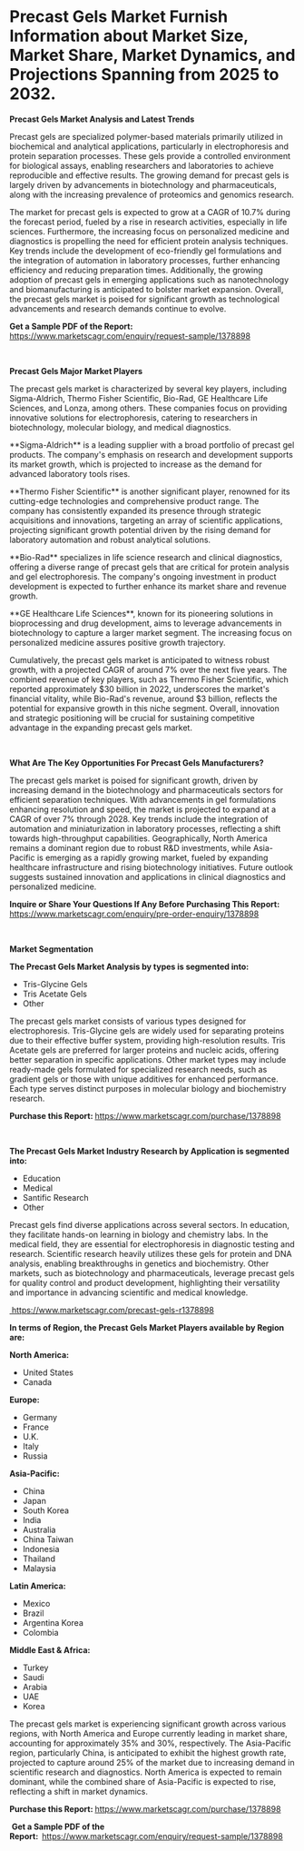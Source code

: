<p><h1>Precast Gels Market Furnish Information about Market Size, Market Share, Market Dynamics, and Projections Spanning from 2025 to 2032.</h1></p><p><strong>Precast Gels Market Analysis and Latest Trends</strong></p>
<p><p>Precast gels are specialized polymer-based materials primarily utilized in biochemical and analytical applications, particularly in electrophoresis and protein separation processes. These gels provide a controlled environment for biological assays, enabling researchers and laboratories to achieve reproducible and effective results. The growing demand for precast gels is largely driven by advancements in biotechnology and pharmaceuticals, along with the increasing prevalence of proteomics and genomics research.</p><p>The market for precast gels is expected to grow at a CAGR of 10.7% during the forecast period, fueled by a rise in research activities, especially in life sciences. Furthermore, the increasing focus on personalized medicine and diagnostics is propelling the need for efficient protein analysis techniques. Key trends include the development of eco-friendly gel formulations and the integration of automation in laboratory processes, further enhancing efficiency and reducing preparation times. Additionally, the growing adoption of precast gels in emerging applications such as nanotechnology and biomanufacturing is anticipated to bolster market expansion. Overall, the precast gels market is poised for significant growth as technological advancements and research demands continue to evolve.</p></p>
<p><strong>Get a Sample PDF of the Report:&nbsp;</strong> <a href="https://www.marketscagr.com/enquiry/request-sample/1378898?utm_campaign=3534&utm_medium=2&utm_source=Github&utm_content=ia&utm_term=14042025&utm_id=precast-gels">https://www.marketscagr.com/enquiry/request-sample/1378898</a></p>
<p>&nbsp;</p>
<p><strong>Precast Gels Major Market Players</strong></p>
<p><p>The precast gels market is characterized by several key players, including Sigma-Aldrich, Thermo Fisher Scientific, Bio-Rad, GE Healthcare Life Sciences, and Lonza, among others. These companies focus on providing innovative solutions for electrophoresis, catering to researchers in biotechnology, molecular biology, and medical diagnostics.</p><p>**Sigma-Aldrich** is a leading supplier with a broad portfolio of precast gel products. The company's emphasis on research and development supports its market growth, which is projected to increase as the demand for advanced laboratory tools rises. </p><p>**Thermo Fisher Scientific** is another significant player, renowned for its cutting-edge technologies and comprehensive product range. The company has consistently expanded its presence through strategic acquisitions and innovations, targeting an array of scientific applications, projecting significant growth potential driven by the rising demand for laboratory automation and robust analytical solutions.</p><p>**Bio-Rad** specializes in life science research and clinical diagnostics, offering a diverse range of precast gels that are critical for protein analysis and gel electrophoresis. The company's ongoing investment in product development is expected to further enhance its market share and revenue growth.</p><p>**GE Healthcare Life Sciences**, known for its pioneering solutions in bioprocessing and drug development, aims to leverage advancements in biotechnology to capture a larger market segment. The increasing focus on personalized medicine assures positive growth trajectory.</p><p>Cumulatively, the precast gels market is anticipated to witness robust growth, with a projected CAGR of around 7% over the next five years. The combined revenue of key players, such as Thermo Fisher Scientific, which reported approximately $30 billion in 2022, underscores the market's financial vitality, while Bio-Rad's revenue, around $3 billion, reflects the potential for expansive growth in this niche segment. Overall, innovation and strategic positioning will be crucial for sustaining competitive advantage in the expanding precast gels market.</p></p>
<p>&nbsp;</p>
<p><strong>What Are The Key Opportunities For Precast Gels Manufacturers?</strong></p>
<p><p>The precast gels market is poised for significant growth, driven by increasing demand in the biotechnology and pharmaceuticals sectors for efficient separation techniques. With advancements in gel formulations enhancing resolution and speed, the market is projected to expand at a CAGR of over 7% through 2028. Key trends include the integration of automation and miniaturization in laboratory processes, reflecting a shift towards high-throughput capabilities. Geographically, North America remains a dominant region due to robust R&D investments, while Asia-Pacific is emerging as a rapidly growing market, fueled by expanding healthcare infrastructure and rising biotechnology initiatives. Future outlook suggests sustained innovation and applications in clinical diagnostics and personalized medicine.</p></p>
<p><strong>Inquire or Share Your Questions If Any Before Purchasing This Report:</strong> <a href="https://www.marketscagr.com/enquiry/pre-order-enquiry/1378898?utm_campaign=3534&utm_medium=2&utm_source=Github&utm_content=ia&utm_term=14042025&utm_id=precast-gels">https://www.marketscagr.com/enquiry/pre-order-enquiry/1378898</a></p>
<p>&nbsp;</p>
<p><strong>Market Segmentation</strong></p>
<p><strong>The Precast Gels Market Analysis by types is segmented into:</strong></p>
<p><ul><li>Tris-Glycine Gels</li><li>Tris Acetate Gels</li><li>Other</li></ul></p>
<p><p>The precast gels market consists of various types designed for electrophoresis. Tris-Glycine gels are widely used for separating proteins due to their effective buffer system, providing high-resolution results. Tris Acetate gels are preferred for larger proteins and nucleic acids, offering better separation in specific applications. Other market types may include ready-made gels formulated for specialized research needs, such as gradient gels or those with unique additives for enhanced performance. Each type serves distinct purposes in molecular biology and biochemistry research.</p></p>
<p><strong>Purchase this Report:&nbsp;</strong><a href="https://www.marketscagr.com/purchase/1378898?utm_campaign=3534&utm_medium=2&utm_source=Github&utm_content=ia&utm_term=14042025&utm_id=precast-gels">https://www.marketscagr.com/purchase/1378898</a></p>
<p>&nbsp;</p>
<p><strong>The Precast Gels Market Industry Research by Application is segmented into:</strong></p>
<p><ul><li>Education</li><li>Medical</li><li>Santific Research</li><li>Other</li></ul></p>
<p><p>Precast gels find diverse applications across several sectors. In education, they facilitate hands-on learning in biology and chemistry labs. In the medical field, they are essential for electrophoresis in diagnostic testing and research. Scientific research heavily utilizes these gels for protein and DNA analysis, enabling breakthroughs in genetics and biochemistry. Other markets, such as biotechnology and pharmaceuticals, leverage precast gels for quality control and product development, highlighting their versatility and importance in advancing scientific and medical knowledge.</p></p>
<p><a href="https://www.marketscagr.com/precast-gels-r1378898?utm_campaign=3534&utm_medium=2&utm_source=Github&utm_content=ia&utm_term=14042025&utm_id=precast-gels">&nbsp;https://www.marketscagr.com/precast-gels-r1378898</a></p>
<p><strong>In terms of Region, the Precast Gels Market Players available by Region are:</strong></p>
<p>
    <p> <strong> North America: </strong>
        <ul>
            <li>United States</li>
            <li>Canada</li>
        </ul>
        </p> 
    <p> <strong> Europe: </strong>
        <ul>
            <li>Germany</li>
            <li>France</li>
            <li>U.K.</li>
            <li>Italy</li>
            <li>Russia</li>
        </ul>
        </p> 
    <p> <strong> Asia-Pacific: </strong>
        <ul>
            <li>China</li>
            <li>Japan</li>
            <li>South Korea</li>
            <li>India</li>
            <li>Australia</li>
            <li>China Taiwan</li>
            <li>Indonesia</li>
            <li>Thailand</li>
            <li>Malaysia</li>
        </ul>
        </p> 
    <p> <strong> Latin America: </strong>
        <ul>
            <li>Mexico</li>
            <li>Brazil</li>
            <li>Argentina Korea</li>
            <li>Colombia</li>
        </ul>
        </p> 
    <p> <strong> Middle East & Africa: </strong>
        <ul>
            <li>Turkey</li>
            <li>Saudi</li>
            <li>Arabia</li>
            <li>UAE</li>
            <li>Korea</li>
        </ul>
    </p>
    </p>
<p><p>The precast gels market is experiencing significant growth across various regions, with North America and Europe currently leading in market share, accounting for approximately 35% and 30%, respectively. The Asia-Pacific region, particularly China, is anticipated to exhibit the highest growth rate, projected to capture around 25% of the market due to increasing demand in scientific research and diagnostics. North America is expected to remain dominant, while the combined share of Asia-Pacific is expected to rise, reflecting a shift in market dynamics.</p></p>
<p><strong>Purchase this Report: </strong><a href="https://www.marketscagr.com/purchase/1378898?utm_campaign=3534&utm_medium=2&utm_source=Github&utm_content=ia&utm_term=14042025&utm_id=precast-gels">https://www.marketscagr.com/purchase/1378898</a></p>
<p>&nbsp;<strong>Get a Sample PDF of the Report:&nbsp;&nbsp;</strong><a href="https://www.marketscagr.com/enquiry/request-sample/1378898?utm_campaign=3534&utm_medium=2&utm_source=Github&utm_content=ia&utm_term=14042025&utm_id=precast-gels">https://www.marketscagr.com/enquiry/request-sample/1378898</a></p>
<p><strong></strong></p>
<p><p></p><p></p><p></p></p>